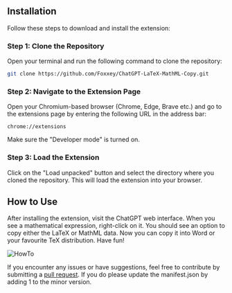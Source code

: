 ## Installation

Follow these steps to download and install the extension:

### Step 1: Clone the Repository

Open your terminal and run the following command to clone the repository:

```bash
git clone https://github.com/Foxxey/ChatGPT-LaTeX-MathML-Copy.git
```

### Step 2: Navigate to the Extension Page

Open your Chromium-based browser (Chrome, Edge, Brave etc.) and go to the extensions page by entering the following URL in the address bar:

```url
chrome://extensions
```

Make sure the "Developer mode" is turned on.

### Step 3: Load the Extension

Click on the "Load unpacked" button and select the directory where you cloned the repository. This will load the extension into your browser.

## How to Use

After installing the extension, visit the ChatGPT web interface. When you see a mathematical expression, right-click on it. You should see an option to copy either the LaTeX or MathML data. Now you can copy it into Word or your favourite TeX distribution. Have fun!

![HowTo](https://github.com/Foxxey/ChatGPT-LaTeX-MathML-Copy/assets/66215329/bf5b2fd6-eac4-476e-8a12-dbbf7cf16ac7)


If you encounter any issues or have suggestions, feel free to contribute by submitting a [pull request](https://github.com/Foxxey/Karteikarte.com-Import-Script/pulls). If you do please update the manifest.json by adding 1 to the minor version.

